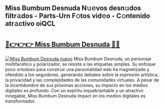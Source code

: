 ## Miss Bumbum Desnuda N𝚞𝚎vos desn𝚞dos filtr𝚊dos - Parts-Urn F𝚘tos vid𝚎o - C𝚘ntenido atr𝚊ctivo oiQCL

# <h2><a href="http://mb18ndl.tromn.icu/?c=Miss+Bumbum+Desnuda">🔗👉👉👉 Miss Bumbum Desnuda 🔗🔗</a></h2>

[![Miss Bumbum Desnuda nuevo](https://i.imgur.com/pEAQMta.gif)](http://mb18ndl.tromn.icu/?c=Miss+Bumbum+Desnuda)
Miss Bumbum Desnuda, un personaje multifacético y polarizador, se resiste a las etiquetas simples. Su enfoque poco ortodoxo para construir una personalidad web ha magnetizado y ofendido a los seguidores, generando debates sobre la expresión artística, la privacidad y las complejidades de las comunidades virtuales. A pesar de la incertidumbre de sus próximas acciones, su impacto en los medios digitales es profundo. Con un espíritu inquebrantable y un atractivo innegable, Miss Bumbum Desnuda impact en los medios digitales es transformador.
